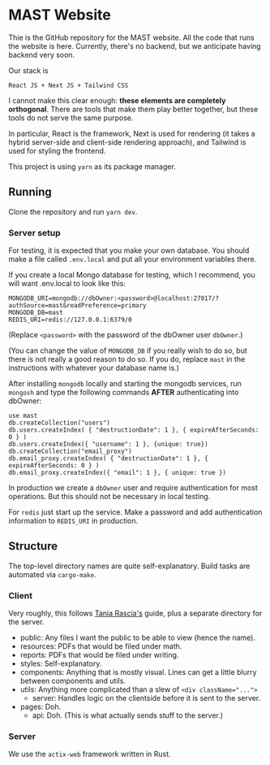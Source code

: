 # MAST Website

Thie is the GitHub repository for the MAST website.
All the code that runs the website is here.
Currently, there's no backend,
but we anticipate having backend very soon.

Our stack is

    React JS + Next JS + Tailwind CSS

I cannot make this clear enough:
**these elements are completely orthogonal**.
There are tools that make them play better together,
but these tools do not serve the same purpose.

In particular, React is the framework,
Next is used for rendering
(it takes a hybrid server-side and client-side rendering approach),
and Tailwind is used for styling the frontend.

This project is using `yarn` as its package manager.

## Running

Clone the repository and run `yarn dev`.

### Server setup

For testing, it is expected that you make your own database.
You should make a file called `.env.local`
and put all your environment variables there.

If you create a local Mongo database for testing, which I recommend,
you will want .env.local to look like this:

    MONGODB_URI=mongodb://dbOwner:<password>@localhost:27017/?authSource=mast&readPreference=primary
    MONGODB_DB=mast
    REDIS_URI=redis://127.0.0.1:6379/0

(Replace `<password>` with the password of the dbOwner user `dbOwner`.)

(You can change the value of `MONGODB_DB` if you really wish to do so, but there is not really a good reason to do so. If you do, replace `mast` in the instructions with whatever your database name is.)

After installing `mongodb` locally and starting the mongodb services, run `mongosh` and type the following commands **AFTER** authenticating into dbOwner:

    use mast
    db.createCollection("users")
    db.users.createIndex( { "destructionDate": 1 }, { expireAfterSeconds: 0 } )
    db.users.createIndex({ "username": 1 }, {unique: true})
    db.createCollection("email_proxy")
    db.email_proxy.createIndex( { "destructionDate": 1 }, { expireAfterSeconds: 0 } )
    db.email_proxy.createIndex({ "email": 1 }, { unique: true })

In production we create a `dbOwner` user and require authentication for most operations. But this should not be necessary in local testing.

For `redis` just start up the service. Make a password and add authentication information to `REDIS_URI` in production.

## Structure

The top-level directory names are quite self-explanatory.
Build tasks are automated via `cargo-make`.

### Client

Very roughly, this follows
[Tania Rascia's](https://www.taniarascia.com/react-architecture-directory-structure/#utils) guide,
plus a separate directory for the server.

- public: Any files I want the public to be able to view
  (hence the name).
- resources: PDFs that would be filed under math.
- reports: PDFs that would be filed under writing.
- styles: Self-explanatory.
- components: Anything that is mostly visual.
  Lines can get a little blurry between components and utils.
- utils: Anything more complicated than a slew of `<div className="...">`
  - server: Handles logic on the clientside before it is sent to the server.
- pages: Doh.
  - api: Doh. (This is what actually sends stuff to the server.)

### Server

We use the `actix-web` framework written in Rust.
